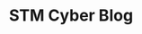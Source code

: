 ---
title: STM Cyber Blog
description: Well-documented, relevant, reliably discovered vulnerabilities and dedicated tools for pentesters by our IT security experts. TL;DR - we break things.
url: https://blog.stmcyber.com/
image:
    # url: '/assets/images/cafe.png'
    # alt: 'Cafe'
tags: ['blog', 'vulnerability']
pubDate: 2023-11-09
draft: false
---